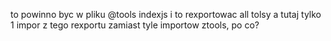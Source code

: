 to powinno byc w pliku @tools indexjs i to rexportowac all tolsy a tutaj tylko 1 impor z tego rexportu zamiast tyle importow ztools, po co? 